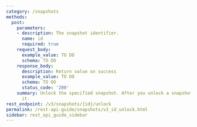 ```yaml
---
category: /snapshots
methods:
  post:
    parameters:
    - description: The snapshot identifier.
      name: id
      required: true
    request_body:
      example_value: TO DO
      schema: TO DO
    response_body:
      description: Return value on success
      example_value: TO DO
      schema: TO DO
      status_code: '200'
    summary: Unlock the specified snapshot. After you unlock a snapshot, you can modify
      it.
rest_endpoint: /v3/snapshots/{id}/unlock
permalink: /rest-api-guide/snapshots/v3_id_unlock.html
sidebar: rest_api_guide_sidebar
---
```

